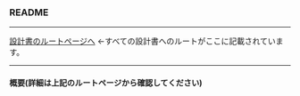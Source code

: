 ### README

***
 [設計書のルートページへ](./docs/index.md) ←すべての設計書へのルートがここに記載されています。
***
#### 概要(詳細は上記のルートページから確認してください)